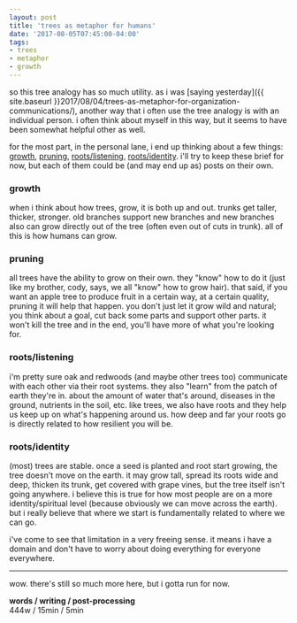 ```yaml
---
layout: post
title: 'trees as metaphor for humans'
date: '2017-08-05T07:45:00-04:00'
tags:
- trees
- metaphor
- growth
--- 
```


so this tree analogy has so much utility. as i was [saying yesterday]({{ site.baseurl }}2017/08/04/trees-as-metaphor-for-organization-communications/), another way that i often use the tree analogy is with an individual person. i often think about myself in this way, but it seems to have been somewhat helpful other as well. 

for the most part, in the personal lane, i end up thinking about a few things: [growth](#growth), [pruning](#pruning), [roots/listening](#roots/listening), [roots/identity](#roots/identity). i'll try to keep these brief for now, but each of them could be (and may end up as) posts on their own. 

### growth

when i think about how trees, grow, it is both up and out. trunks get taller, thicker, stronger. old branches support new branches  and new branches also can grow directly out of the tree (often even out of cuts in trunk). all of this is how humans can grow. 

### pruning

all trees have the ability to grow on their own. they "know" how to do it (just like my brother, cody, says, we all "know" how to grow hair). that said, if you want an apple tree to produce fruit in a certain way, at a certain quality, pruning it will help that happen. you don't just let it grow wild and natural; you think about a goal, cut back some parts and support other parts. it won't kill the tree and in the end, you'll have more of what you're looking for. 

### roots/listening

i'm pretty sure oak and redwoods (and maybe other trees too) communicate with each other via their root systems. they also "learn" from the patch of earth they're in. about the amount of water that's around, diseases in the ground, nutrients in the soil, etc. like trees, we also have roots and they help us keep up on what's happening around us. how deep and far your roots go is directly related to how resilient you will be. 

### roots/identity

(most) trees are stable. once a seed is planted and root start growing, the tree doesn't move on the earth. it may grow tall, spread its roots wide and deep, thicken its trunk, get covered with grape vines, but the tree itself isn't going anywhere. i believe this is true for how most people are on a more identity/spiritual level (because obviously we can move across the earth). but i really believe that where we start is fundamentally related to where we can go. 

i've come to see that limitation in a very freeing sense. it means i have a domain and don't have to worry about doing everything for everyone everywhere. 

---

wow. there's still so much more here, but i gotta run for now. 

<!-- hyperlink bank -->

**words / writing / post-processing**  
444w / 15min / 5min